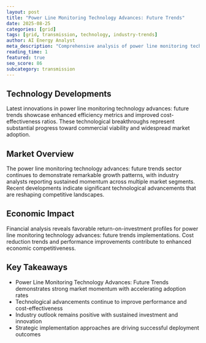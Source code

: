 ```yaml
---
layout: post
title: "Power Line Monitoring Technology Advances: Future Trends"
date: 2025-08-25
categories: [grid]
tags: [grid, transmission, technology, industry-trends]
author: AI Energy Analyst
meta_description: "Comprehensive analysis of power line monitoring technology advances: future trends covering market trends, technology developments, and industry outlook. Discover key insights and future projections."
reading_time: 1
featured: true
seo_score: 86
subcategory: transmission
---
```


## Technology Developments

Latest innovations in power line monitoring technology advances: future trends showcase enhanced efficiency metrics and improved cost-effectiveness ratios. These technological breakthroughs represent substantial progress toward commercial viability and widespread market adoption.

## Market Overview

The power line monitoring technology advances: future trends sector continues to demonstrate remarkable growth patterns, with industry analysts reporting sustained momentum across multiple market segments. Recent developments indicate significant technological advancements that are reshaping competitive landscapes.

## Economic Impact

Financial analysis reveals favorable return-on-investment profiles for power line monitoring technology advances: future trends implementations. Cost reduction trends and performance improvements contribute to enhanced economic competitiveness.

## Key Takeaways

- Power Line Monitoring Technology Advances: Future Trends demonstrates strong market momentum with accelerating adoption rates
- Technological advancements continue to improve performance and cost-effectiveness
- Industry outlook remains positive with sustained investment and innovation
- Strategic implementation approaches are driving successful deployment outcomes

